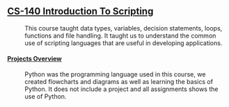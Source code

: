 ## <u>CS-140 Introduction To Scripting</u>
<dd>This course taught data types, variables, decision statements, loops, functions and file handling.  It taught us to understand the common use of scripting languages that are useful in developing applications.</dd>


<dl>
    <dt><h4><u>Projects Overview</u></h4></dt>
    <dd>Python was the programming language used in this course, we created flowcharts and diagrams as well as learning the basics of Python.  It does not include a project and all assignments shows the use of Python.</dd>
</dl>
